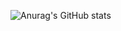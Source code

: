 ![Anurag's GitHub stats](https://github-readme-stats.vercel.app/api?username=vcfvct&hide=contribs,prs?count_private=true&show_icons=true&theme=gruvbox)
